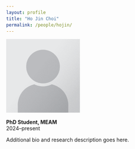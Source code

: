 ```yaml
---
layout: profile
title: "Ho Jin Choi"
permalink: /people/hojin/
---
```


<img src="/assets/images/people/generic-avatar.png" width="200">

**PhD Student, MEAM**  
2024–present

Additional bio and research description goes here.
